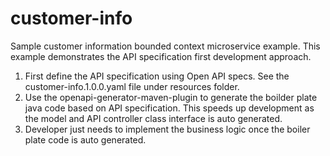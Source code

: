 # customer-info
Sample customer information bounded context microservice example.
This example demonstrates the API specification first development approach.
1. First define the API specification using Open API specs. See the customer-info.1.0.0.yaml file under resources folder.
2. Use the openapi-generator-maven-plugin to generate the boilder plate java code based on API specification. This speeds up development as the model and API controller class interface is auto generated.
3. Developer just needs to implement the business logic once the boiler plate code is auto generated.

